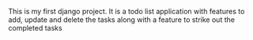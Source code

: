 This is my first django project. 
It is a todo list application with features to add, update and delete the tasks along with a feature to strike out the completed tasks
